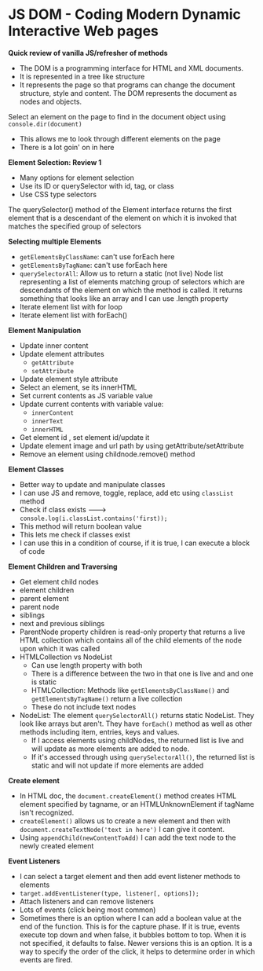 # JS DOM - Coding Modern Dynamic Interactive Web pages

 **Quick review of vanilla JS/refresher of methods**

- The DOM is a programming interface for HTML and XML documents.
- It is represented in a tree like structure
- It represents the page so that programs can change the document structure, style and content. The DOM represents the document as nodes and objects.

Select an element on the page to find in the document object using `console.dir(document)`
  - This allows me to look through different elements on the page
  - There is a lot goin' on in here

**Element Selection: Review 1**
- Many options for element selection
- Use its ID or querySelector with id, tag, or class
- Use CSS type selectors

The querySelector() method of the Element interface returns the first element that is a descendant of the element on which it is invoked that matches the specified group of selectors

**Selecting multiple Elements**

- `getElementsByClassName`: can't use forEach here
- `getElementsByTagName`: can't use forEach here
- `querySelectorAll`: Allow us to return a static (not live)  Node list representing a list of elements matching group of selectors which are descendants of the element on which the method is called. It returns something that looks like an array and I can use .length property
- Iterate element list with for loop
- Iterate element list with forEach()

**Element Manipulation**

- Update inner content
- Update element attributes
   - `getAttribute`
   - `setAttribute`
- Update element style attribute
- Select an element, se its innerHTML
- Set current contents as JS variable value
- Update current contents with variable value:
  - `innerContent`
  - `innerText`
  - `innerHTML`
- Get element id , set element id/update it
- Update element image and url path by using getAttribute/setAttribute
- Remove an element using childnode.remove() method

**Element Classes**

- Better way to update and manipulate classes
- I can use JS and remove, toggle, replace, add etc using `classList` method
- Check if class exists ---> `console.log(i.classList.contains('first));`
- This method will return boolean value
- This lets me check if classes exist
- I can use this in a condition of course, if it is true, I can execute a block of code

**Element Children and Traversing**

- Get element child nodes
- element children
- parent element
- parent node
- siblings
- next and previous siblings
- ParentNode property children is read-only property that returns a live HTML collection which contains all of the child elements of the node upon which it was called
- HTMLCollection vs NodeList
   - Can use length property with both
   - There is a difference between the two in that one is live and and one is static
   - HTMLCollection: Methods like `getElementsByClassName()` and `getElementsByTagName()` return a live collection
   - These do not include text nodes
- NodeList: The element `querySelectorAll()` returns static NodeList. They look like arrays but aren't. They have `forEach()` method as well as other methods including item, entries, keys and values.
  - If I access elements using childNodes, the returned list is live and will update as more elements are added to node.
  - If it's accessed through using `querySelectorAll()`, the returned list is static and will not update if more elements are added

**Create element**

- In HTML doc, the `document.createElement()` method creates HTML element specified by tagname, or an HTMLUnknownElement if tagName isn't recognized.
- `createElement()` allows us to create a new element and then with `document.createTextNode('text in here')` I can give it content.
- Using `appendChild(newContentToAdd)` I can add the text node to the newly created element

**Event Listeners**

- I can select a target element and then add event listener methods to elements
- `target.addEventListener(type, listener[, options]);`
- Attach listeners and can remove listeners
- Lots of events (click being most common)
- Sometimes there is an option where I can add a boolean value at the end of the function. This is for the capture phase. If it is true, events execute top down and when false, it bubbles bottom to top. When it is not specified, it defaults to false. Newer versions this is an option. It is a way to specify the order of the click, it helps to determine order in which events are fired.
